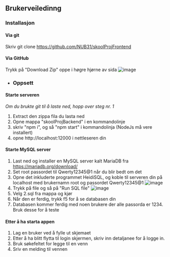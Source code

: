 ## Brukerveiledinng

### Installasjon

#### Via git

Skriv git clone https://github.com/NUB31/skoolProjFrontend

#### Via GitHub

Trykk på "Download Zip" oppe i høgre hjørne av sida
![image](https://user-images.githubusercontent.com/59693115/171844525-f5edfa40-4224-4581-8ad6-213c219fc7d7.png)

- ### Oppsett

#### Starte serveren

_Om du brukte git til å laste ned, hopp over steg nr. 1_

1. Extract den zippa fila du lasta ned
2. Opne mappa "skoolProjBackend" i en kommandolinje
3. skriv "npm i", og så "npm start" i kommandolinja (NodeJs må vere installert)
4. opne http://localhost:12000 i nettleseren din

#### Starte MySQL server

1. Last ned og installer en MySQL server kalt MariaDB fra https://mariadb.org/download/
2. Set root passordet til Qwerty12345@1 når du blir bedt om det
3. Opne det inkluderte programmet HeidiSQL, og koble til serveren din på localhost med brukernamn root og passordet Qwerty12345@1
   ![image](https://user-images.githubusercontent.com/59693115/171843436-61bdb5dd-6a00-4b0e-a387-b422257aade8.png)
4. Trykk på file og så på "Run SQL file"
   ![image](https://user-images.githubusercontent.com/59693115/171844363-f3ffd9e2-62af-45f8-b41f-beb1b62b3da5.png)
5. Velg 2.sql fra mappa og kjør
6. Når den er ferdig, trykk f5 for å se databasen din
7. Databasen kommer ferdig med noen brukere der alle passorda er 1234. Bruk desse for å teste

#### Etter å ha starta appen

1. Lag en bruker ved å fylle ut skjemaet
2. Etter å ha blitt flytta til login skjermen, skriv inn detaljanee for å logge in.
3. Bruk søkefeltet for legge til en venn
4. Sriv en melding til vennen
